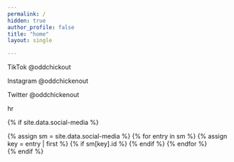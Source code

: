 ```yaml
---
permalink: /
hidden: true
author_profile: false
title: "home"
layout: single

---
```


TikTok @oddchickout

Instagram @oddchickenout

Twitter @oddchickenout



hr


{% if site.data.social-media %}
<div id="social-media">
    {% assign sm = site.data.social-media %}
    {% for entry in sm %}
        {% assign key = entry | first %}
        {% if sm[key].id %}
            <a href="{{ sm[key].href }}{{ sm[key].id }}" title="{{ sm[key].title }}"><i class="fa {{ sm[key].fa-icon }}"></i></a>
        {% endif %}
    {% endfor %}
</div>
{% endif %}


